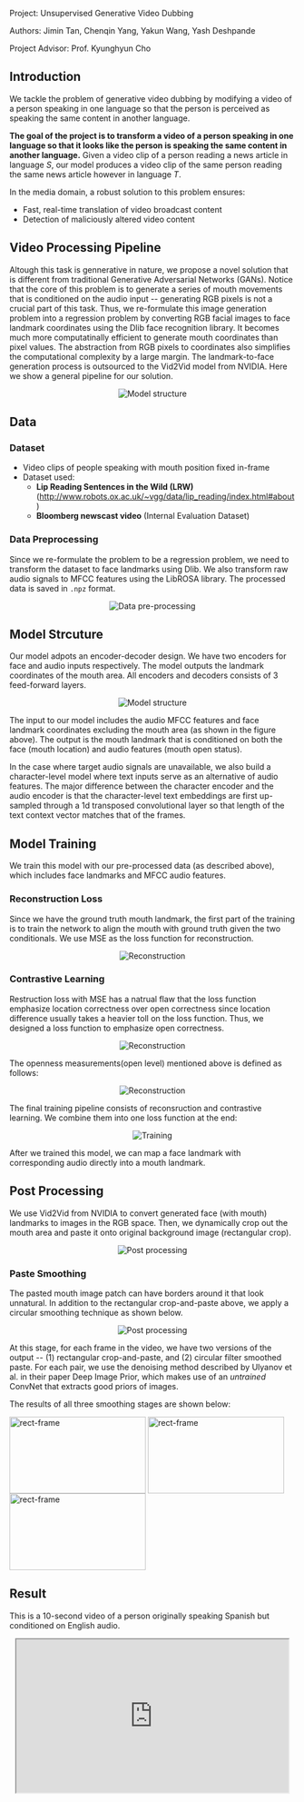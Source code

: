 
Project: Unsupervised Generative Video Dubbing

Authors: Jimin Tan, Chenqin Yang, Yakun Wang, Yash Deshpande

Project Advisor:  Prof. Kyunghyun Cho

## Introduction
We tackle the problem of generative video dubbing by modifying a video of a person speaking in one language so that the person is perceived as speaking the same content in another language.

**The goal of the project is to transform a video of a person speaking in one language so that it looks like the person is speaking the same content in another language.**
Given a video clip of a person reading a news article in language *S*, our model produces a video clip of the same person reading the same news article however in language *T*.

In the media domain, a robust solution to this problem ensures:
- Fast, real-time translation of video broadcast content
- Detection of maliciously altered video content

## Video Processing Pipeline
Altough this task is gennerative in nature, we propose a novel solution that is different from traditional Generative Adversarial Networks (GANs). Notice that the core of this problem is to generate a series of mouth movements that is conditioned on the audio input -- generating RGB pixels is not a crucial part of this task. Thus, we re-formulate this image generation problem into a regression problem by converting RGB facial images to face landmark coordinates using the Dlib face recognition library. It becomes much more computatinally efficient to generate mouth coordinates than pixel values. The abstraction from RGB pixels to coordinates also simplifies the computational complexity by a large margin. The landmark-to-face generation process is outsourced to the Vid2Vid model from NVIDIA. Here we show a general pipeline for our solution.

<div style="text-align: center;">
<img src="assets/overall_structure.pdf" alt="Model structure" style="zoom:100%;" align="middle"/>
</div>  

## Data

### Dataset

- Video clips of people speaking with mouth position fixed in-frame
- Dataset used:
	- **Lip Reading Sentences in the Wild (LRW)** 
(http://www.robots.ox.ac.uk/~vgg/data/lip_reading/index.html#about)
	- **Bloomberg newscast video** (Internal Evaluation Dataset)

### Data Preprocessing
Since we re-formulate the problem to be a regression problem, we need to transform the dataset to face landmarks using Dlib. We also transform raw audio signals to MFCC features using the LibROSA library. The processed data is saved in `.npz` format.

<div style="text-align: center;">
<img src="assets/data_processing.pdf" alt="Data pre-processing" style="zoom:100%;" align="middle"/>
</div>  

## Model Strcuture
Our model adpots an encoder-decoder design. We have two encoders for face and audio inputs respectively. The model outputs the landmark coordinates of the mouth area. All encoders and decoders consists of 3 feed-forward layers.

<div style="text-align: center;">
<img src="assets/model.pdf" alt="Model structure" style="zoom:100%;" align="middle"/>
</div>  

The input to our model includes the audio MFCC features and face landmark coordinates excluding the mouth area (as shown in the figure above). The output is the mouth landmark that is conditioned on both the face (mouth location) and audio features (mouth open status). 

In the case where target audio signals are unavailable, we also build a character-level model where text inputs serve as an alternative of audio features. The major difference between the character encoder and the audio encoder is that the character-level text embeddings are first up-sampled through a 1d transposed convolutional layer so that length of the text context vector matches that of the frames.

## Model Training
We train this model with our pre-processed data (as described above), which includes face landmarks and MFCC audio features.

### Reconstruction Loss
Since we have the ground truth mouth landmark, the first part of the training is to train the network to align the mouth with ground truth given the two conditionals. We use MSE as the loss function for reconstruction.

<div style="text-align: center;">
<img src="assets/reconstruction.pdf" alt="Reconstruction" style="zoom:100%;" align="middle"/>
</div>  

### Contrastive Learning
Restruction loss with MSE has a natrual flaw that the loss function emphasize location correctness over open correctness since location difference usually takes a heavier toll on the loss function. Thus, we designed a loss function to emphasize open correctness. 

<div style="text-align: center;">
<img src="assets/loss_function_2.pdf" alt="Reconstruction" style="zoom:100%;" align="middle"/>
</div>  

The openness measurements(open level) mentioned above is defined as follows:

<div style="text-align: center;">
<img src="assets/loss_function.pdf" alt="Reconstruction" style="zoom:100%;" align="middle"/>
</div>  

The final training pipeline consists of reconsruction and contrastive learning. We combine them into one loss function at the end:

<div style="text-align: center;">
<img src="assets/training_graph.pdf" alt="Training" style="zoom:100%;" align="middle"/>
</div>  

After we trained this model, we can map a face landmark with corresponding audio directly into a mouth landmark.

## Post Processing

We use Vid2Vid from NVIDIA to convert generated face (with mouth) landmarks to images in the RGB space. Then, we dynamically crop out the mouth area and paste it onto original background image (rectangular crop).

<div style="text-align: center;">
<img src="assets/post_processing.pdf" alt="Post processing" style="zoom:100%;" align="middle"/>
</div>  


### Paste Smoothing 

The pasted mouth image patch can have borders around it that look unnatural. In addition to the rectangular crop-and-paste above, we apply a circular smoothing technique as shown below.

<div style="text-align: center;">
<img src="assets/smoothing.pdf" alt="Post processing" style="zoom:100%;" align="middle"/>
</div> 

At this stage, for each frame in the video, we have two versions of the output -- (1) rectangular crop-and-paste, and (2) circular filter smoothed paste. For each pair, we use the denoising method described by Ulyanov et al. in their paper Deep Image Prior, which makes use of an _untrained_ ConvNet that extracts good priors of images. 

The results of all three smoothing stages are shown below:

<img src="assets/rect_frame.png" alt="rect-frame" style="zoom:100%;" align="middle" width=240 height=135/> <img src="assets/circ_frame.png" alt="rect-frame" style="zoom:100%;" align="middle" width=240 height=135/> <img src="assets/final_frame.png" alt="rect-frame" style="zoom:100%;" align="middle" width=240 height=135/>

## Result

This is a 10-second video of a person originally speaking Spanish but conditioned on English audio.

<div style="text-align: center;">
<iframe src="https://drive.google.com/file/d/1tVfDd0cn6nh4w_KBQi8AXc8L8gQHuuhj/preview" width="480" height="270"></iframe>
</div>  
